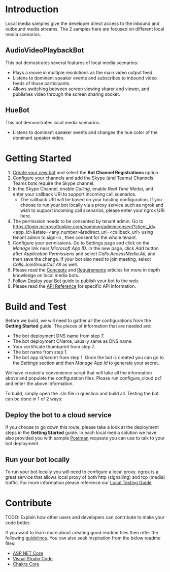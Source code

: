# Introduction

Local media samples give the developer direct access to the inbound and outbound media streams.  The 2 samples here are focused on different local media scenarios.

## AudioVideoPlaybackBot

This bot demostrates several features of local media scenarios:
- Plays a movie in multiple resolutions as the main video output feed.
- Listens to dominant speaker events and subscribes to inbound video feeds of those participants.
- Allows switching between screen viewing sharer and viewer, and publishes video through the screen sharing socket.

## HueBot

This bot demonstrates local media scenarios.
- Listens to dominant speaker events and changes the hue color of the dominant speaker video.

# Getting Started

1. [Create your new bot](https://dev.botframework.com/bots) and select the **Bot Channel Registrations** option.
2. Configure your channels and add the Skype (and Teams) Channels.  Teams bots require the Skype channel.
3. In the Skype Channel, enable *Calling*, enable *Real Time Media*, and enter your callback URI to support incoming call scenarios.  
   - The callback URI will be based on your hosting configuration.  If you choose to run your bot locally via a proxy service such as ngrok and wish to support incoming call scenarios, please enter your ngrok URI here.
4. The permission needs to be consented by tenant admin. Go to https://login.microsoftonline.com/common/adminconsent?client_id=<app_id>&state=<any_number>&redirect_uri=<callback_url> using tenant admin to sign-in , then consent for the whole tenant.
5. Configure your permissions. Go to Settings page and click on the *Manage* link near *Microsoft App ID*. In the new page, click *Add* button after *Application Permissions* and select *Calls.AccessMedia.All*, and then save the change. If your bot also need to join meeting, select *Calls.JoinGroupCall.All* as well.
6. Please read the [Concepts](https://docs.microsoft.com/en-us/azure/bot-service/dotnet/bot-builder-dotnet-real-time-media-concepts?view=azure-bot-service-3.0) and [Requirements](https://docs.microsoft.com/en-us/azure/bot-service/dotnet/bot-builder-dotnet-real-time-media-requirements?view=azure-bot-service-3.0) articles for more in depth knowledge on local media bots.
7. Follow [Deploy your Bot](https://docs.microsoft.com/en-us/azure/bot-service/dotnet/bot-builder-dotnet-real-time-deploy-visual-studio?view=azure-bot-service-3.0) guide to publish your bot to the web.
8. Please read the [API Reference](https://sampleapps-microsoftteams.visualstudio.com/_git/GraphCommsSamples?path=%2FDocumentation%2Fapi-reference%2Fbeta) for specific API information.

# Build and Test

Before we build, we will need to gather all the configurations from the **Getting Started** guide.  The pieces of information that are needed are:
- The bot deployment DNS name from step 7.
- The bot deployment CName, usually same as DNS name.
- Your certificate thumbprint from step 7.
- The bot name from step 1.
- The bot app id/secret from step 1.  Once the bot is created you can go to the *Settings* section and then *Manage App Id* to generate your secret.

We have created a convenience script that will take all the information above and populate the configuration files.  Please run configure_cloud.ps1 and enter the above information.

To build, simply open the .sln file in question and build all.  Testing the bot can be done in 1 of 2 ways:

## Deploy the bot to a cloud service

If you choose to go down this route, please take a look at the deployment steps in the **Getting Started** guide.  In each local media solution we have also provided you with sample [Postman](https://www.getpostman.com/) requests you can use to talk to your bot deployment.

## Run your bot locally

To run your bot locally you will need to configure a local proxy.  [ngrok](https://ngrok.com/) is a great service that allows local proxy of both http (signalling) and tcp (media) traffic.  For more information please reference our [Local Testing Guide](http://graphcallingsdk-docs.azurewebsites.net/articles/Testing.html)

# Contribute
TODO: Explain how other users and developers can contribute to make your code better. 

If you want to learn more about creating good readme files then refer the following [guidelines](https://www.visualstudio.com/en-us/docs/git/create-a-readme). You can also seek inspiration from the below readme files:
- [ASP.NET Core](https://github.com/aspnet/Home)
- [Visual Studio Code](https://github.com/Microsoft/vscode)
- [Chakra Core](https://github.com/Microsoft/ChakraCore)
